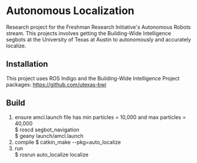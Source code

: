 # Autonomous Localization
Research project for the Freshman Research Initiative's Autonomous Robots stream. This projects involves getting the Building-Wide Intelligence segbots at the University of Texas at Austin to autonomously and accurately localize.

## Installation
This project uses ROS Indigo and the Building-Wide Intelligence Project packages: https://github.com/utexas-bwi

## Build
1) ensure amcl.launch file has min particles = 10,000 and max particles = 40,000  
$ roscd segbot_navigation  
$ geany launch/amcl.launch  
2) compile
$ catkin_make --pkg=auto_localize  
3) run  
$ rosrun auto_localize localize  

 






